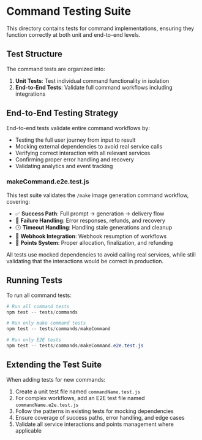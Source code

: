 # Command Testing Suite

This directory contains tests for command implementations, ensuring they function correctly at both unit and end-to-end levels.

## Test Structure

The command tests are organized into:

1. **Unit Tests**: Test individual command functionality in isolation
2. **End-to-End Tests**: Validate full command workflows including integrations

## End-to-End Testing Strategy

End-to-end tests validate entire command workflows by:

- Testing the full user journey from input to result
- Mocking external dependencies to avoid real service calls
- Verifying correct interaction with all relevant services
- Confirming proper error handling and recovery
- Validating analytics and event tracking

### makeCommand.e2e.test.js

This test suite validates the `/make` image generation command workflow, covering:

- ✅ **Success Path**: Full prompt → generation → delivery flow
- 🚫 **Failure Handling**: Error responses, refunds, and recovery
- 🕓 **Timeout Handling**: Handling stale generations and cleanup
- 📡 **Webhook Integration**: Webhook resumption of workflows
- 🧮 **Points System**: Proper allocation, finalization, and refunding

All tests use mocked dependencies to avoid calling real services, while still validating that the interactions would be correct in production.

## Running Tests

To run all command tests:

```powershell
# Run all command tests
npm test -- tests/commands

# Run only make command tests
npm test -- tests/commands/makeCommand

# Run only E2E tests
npm test -- tests/commands/makeCommand.e2e.test.js
```

## Extending the Test Suite

When adding tests for new commands:

1. Create a unit test file named `commandName.test.js`
2. For complex workflows, add an E2E test file named `commandName.e2e.test.js`
3. Follow the patterns in existing tests for mocking dependencies
4. Ensure coverage of success paths, error handling, and edge cases
5. Validate all service interactions and points management where applicable 